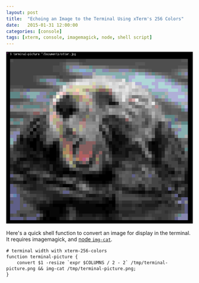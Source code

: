 ```yaml
---
layout: post
title:  "Echoing an Image to the Terminal Using xTerm's 256 Colors"
date:   2015-01-31 12:00:00
categories: [console]
tags: [xterm, console, imagemagick, node, shell script]
---
```

![terminal picture](/images/terminal-picture.png)

Here's a quick shell function to convert an image for display in the terminal.  It requires imagemagick, and [node `img-cat`](https://www.npmjs.com/package/img-cat).

```# terminal-picture takes an image file as an argument and displays it at
# terminal width with xterm-256-colors
function terminal-picture {
	convert $1 -resize `expr $COLUMNS / 2 - 2` /tmp/terminal-picture.png && img-cat /tmp/terminal-picture.png;
}
```
